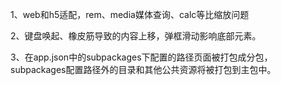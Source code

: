 1、web和h5适配，rem、media媒体查询、calc等比缩放问题

2、键盘唤起、橡皮筋导致的内容上移，弹框滑动影响底部元素。

3、在app.json中的subpackages下配置的路径页面被打包成分包，subpackages配置路径外的目录和其他公共资源将被打包到主包中。
